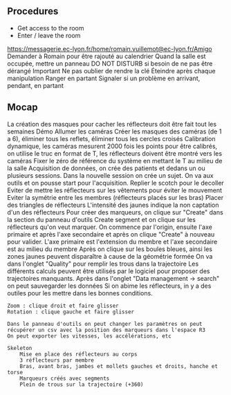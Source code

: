 ## Procedures

* Get access to the room
* Enter / leave the room

https://messagerie.ec-lyon.fr/home/romain.vuillemot@ec-lyon.fr/Amigo
Demander à Romain pour être rajouté au calendrier
Quand la salle est occupée, mettre un panneau DO NOT DISTURB si besoin de ne pas être dérangé
Important
Ne pas oublier de rendre la clé
Éteindre après chaque manipulation
Ranger en partant
Signaler si un problème en arrivant, pendant, en partant


## Mocap

La création des masques pour cacher les réflecteurs doit être fait tout les semaines
	Démo
		Allumer les caméras
		Créer les masques des caméras (de 1 a 6), éliminer tous les reflets, éliminer tous les cercles croisés
		Calibration dynamique, les caméras mesurent 2000 fois les points pour être calibrés, on utilise le truc en format de T, les réflecteurs doivent être montré vers les caméras
		Fixer le zéro de référence du système en mettant le T au milieu de la salle
		Acquisition de données, on crée des patients et dedans un ou plusieurs sessions. Dans la nouvelle session on crée un sujet. On va aux outils et on pousse start pour l'acquisition.
			Replier le scotch pour le decoller
			Eviter de mettre les réflecteurs sur les vêtements pour éviter le mouvement
			Eviter la symétrie entre les membres (réflecteurs placés sur les bras) 
			Placer des triangles de réflecteurs
			L'intensité des jaunes indique la non captation d'un des réflecteurs
		Pour créer des marqueurs, on clique sur "Create" dans la section du panneau d'outils Create segment et on clique sur les réflecteurs qu'on veut marquer. On commence par l'origin, ensuite l'axe primaire et après l'axe secondaire et après on clique "Create" à nouveau pour valider.
		L'axe primaire est l'extension du membre et l'axe secondaire est au milieu du membre
		Après on clique sur les boules bleues, ainsi les zones jaunes peuvent disparaître à cause de la géométrie formée
		On va dans l'onglet "Quality" pour remplir les trous dans la trajectoire
		Les différents calculs peuvent être utilisés par le logiciel pour proposer des trajectoires manquants.
		Après dans l'onglet "Data management -> search" on peut sauvegarder les données
	Si on abime les réflecteurs, in y a des outiles pour les mettre dans les bonnes conditions.

	Zoom : clique droit et faire glisser
	Rotation : clique gauche et faire glisser

	Dans le panneau d'outils on peut changer les paramètres on peut récupérer un csv avec la position des marqueurs dans l'espace R3
	On peut exporter les vitesses, les accélérations, etc

	Skeleton
		Mise en place des réflecteurs au corps
		3 réflecteurs par membre
		Bras, avant bras, jambes et mollets gauches et droits, hanche et torse
		Marqueurs créés avec segments
		Plein de trous sur la trajectoire (+360)